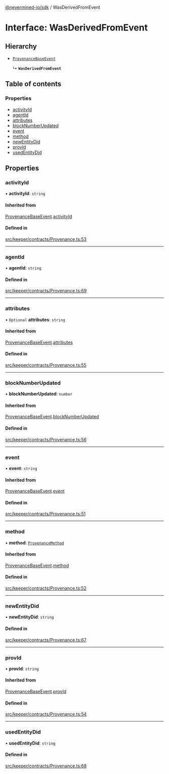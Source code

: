 [@nevermined-io/sdk](../code-reference.md) / WasDerivedFromEvent

# Interface: WasDerivedFromEvent

## Hierarchy

- [`ProvenanceBaseEvent`](ProvenanceBaseEvent.md)

  ↳ **`WasDerivedFromEvent`**

## Table of contents

### Properties

- [activityId](WasDerivedFromEvent.md#activityid)
- [agentId](WasDerivedFromEvent.md#agentid)
- [attributes](WasDerivedFromEvent.md#attributes)
- [blockNumberUpdated](WasDerivedFromEvent.md#blocknumberupdated)
- [event](WasDerivedFromEvent.md#event)
- [method](WasDerivedFromEvent.md#method)
- [newEntityDid](WasDerivedFromEvent.md#newentitydid)
- [provId](WasDerivedFromEvent.md#provid)
- [usedEntityDid](WasDerivedFromEvent.md#usedentitydid)

## Properties

### activityId

• **activityId**: `string`

#### Inherited from

[ProvenanceBaseEvent](ProvenanceBaseEvent.md).[activityId](ProvenanceBaseEvent.md#activityid)

#### Defined in

[src/keeper/contracts/Provenance.ts:53](https://github.com/nevermined-io/sdk-js/blob/49285bf856ebfc8d44ccb08cdf57963ec73b06d6/src/keeper/contracts/Provenance.ts#L53)

---

### agentId

• **agentId**: `string`

#### Defined in

[src/keeper/contracts/Provenance.ts:69](https://github.com/nevermined-io/sdk-js/blob/49285bf856ebfc8d44ccb08cdf57963ec73b06d6/src/keeper/contracts/Provenance.ts#L69)

---

### attributes

• `Optional` **attributes**: `string`

#### Inherited from

[ProvenanceBaseEvent](ProvenanceBaseEvent.md).[attributes](ProvenanceBaseEvent.md#attributes)

#### Defined in

[src/keeper/contracts/Provenance.ts:55](https://github.com/nevermined-io/sdk-js/blob/49285bf856ebfc8d44ccb08cdf57963ec73b06d6/src/keeper/contracts/Provenance.ts#L55)

---

### blockNumberUpdated

• **blockNumberUpdated**: `number`

#### Inherited from

[ProvenanceBaseEvent](ProvenanceBaseEvent.md).[blockNumberUpdated](ProvenanceBaseEvent.md#blocknumberupdated)

#### Defined in

[src/keeper/contracts/Provenance.ts:56](https://github.com/nevermined-io/sdk-js/blob/49285bf856ebfc8d44ccb08cdf57963ec73b06d6/src/keeper/contracts/Provenance.ts#L56)

---

### event

• **event**: `string`

#### Inherited from

[ProvenanceBaseEvent](ProvenanceBaseEvent.md).[event](ProvenanceBaseEvent.md#event)

#### Defined in

[src/keeper/contracts/Provenance.ts:51](https://github.com/nevermined-io/sdk-js/blob/49285bf856ebfc8d44ccb08cdf57963ec73b06d6/src/keeper/contracts/Provenance.ts#L51)

---

### method

• **method**: [`ProvenanceMethod`](../enums/ProvenanceMethod.md)

#### Inherited from

[ProvenanceBaseEvent](ProvenanceBaseEvent.md).[method](ProvenanceBaseEvent.md#method)

#### Defined in

[src/keeper/contracts/Provenance.ts:52](https://github.com/nevermined-io/sdk-js/blob/49285bf856ebfc8d44ccb08cdf57963ec73b06d6/src/keeper/contracts/Provenance.ts#L52)

---

### newEntityDid

• **newEntityDid**: `string`

#### Defined in

[src/keeper/contracts/Provenance.ts:67](https://github.com/nevermined-io/sdk-js/blob/49285bf856ebfc8d44ccb08cdf57963ec73b06d6/src/keeper/contracts/Provenance.ts#L67)

---

### provId

• **provId**: `string`

#### Inherited from

[ProvenanceBaseEvent](ProvenanceBaseEvent.md).[provId](ProvenanceBaseEvent.md#provid)

#### Defined in

[src/keeper/contracts/Provenance.ts:54](https://github.com/nevermined-io/sdk-js/blob/49285bf856ebfc8d44ccb08cdf57963ec73b06d6/src/keeper/contracts/Provenance.ts#L54)

---

### usedEntityDid

• **usedEntityDid**: `string`

#### Defined in

[src/keeper/contracts/Provenance.ts:68](https://github.com/nevermined-io/sdk-js/blob/49285bf856ebfc8d44ccb08cdf57963ec73b06d6/src/keeper/contracts/Provenance.ts#L68)
